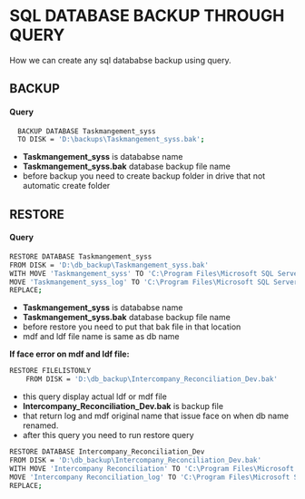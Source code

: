 
# SQL DATABASE BACKUP THROUGH QUERY

How we can create any sql datababse backup using query.

## BACKUP

#### Query

```bash
  BACKUP DATABASE Taskmangement_syss
  TO DISK = 'D:\backups\Taskmangement_syss.bak';
```
- **Taskmangement_syss** is datababse name
- **Taskmangement_syss.bak** database backup file name
- before backup you need to create backup folder in    drive that not automatic create folder


## RESTORE

#### Query

```bash
RESTORE DATABASE Taskmangement_syss
FROM DISK = 'D:\db_backup\Taskmangement_syss.bak'
WITH MOVE 'Taskmangement_syss' TO 'C:\Program Files\Microsoft SQL Server\MSSQL15.SQLEXPRESS\MSSQL\DATA\Taskmangement_syss.mdf',
MOVE 'Taskmangement_syss_log' TO 'C:\Program Files\Microsoft SQL Server\MSSQL15.SQLEXPRESS\MSSQL\DATA\Taskmangement_syss_log.ldf',
REPLACE;
```
- **Taskmangement_syss** is datababse name
- **Taskmangement_syss.bak** database backup file name
- before restore you need to put that bak file in that location
- mdf and ldf file name is same as db name

**If face error on mdf and ldf file:**
```bash
RESTORE FILELISTONLY 
    FROM DISK = 'D:\db_backup\Intercompany_Reconciliation_Dev.bak'
```

- this query display actual ldf or mdf file
- **Intercompany_Reconciliation_Dev.bak** is backup file
- that return log and mdf original name that issue face on when db name renamed.
- after this query you need to run restore query

```bash
RESTORE DATABASE Intercompany_Reconciliation_Dev
FROM DISK = 'D:\db_backup\Intercompany_Reconciliation_Dev.bak'
WITH MOVE 'Intercompany Reconciliation' TO 'C:\Program Files\Microsoft SQL Server\MSSQL15.SQLEXPRESS\MSSQL\DATA\Intercompany Reconciliation.mdf',
MOVE 'Intercompany Reconciliation_log' TO 'C:\Program Files\Microsoft SQL Server\MSSQL15.SQLEXPRESS\MSSQL\DATA\Intercompany Reconciliation_log.ldf',
REPLACE;
```
